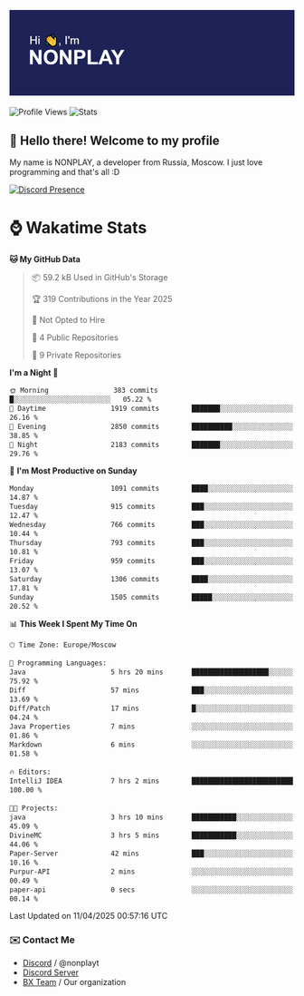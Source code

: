 ![Discord Presence](./header.png)
<br></br>
![Profile Views](https://komarev.com/ghpvc/?username=NONPLAYT&color=blue&style=for-the-badge)
![Stats](https://img.shields.io/badge/0%25-OPTIMIZED-orange?style=for-the-badge)


## :wave: Hello there! Welcome to my profile

My name is NONPLAY, a developer from Russia, Moscow. I just love programming and that's all :D

[![Discord Presence](https://lanyard.cnrad.dev/api/597087584090587177?showDisplayName=true)](https://discord.com/users/597087584090587177) 

# ⌚ Wakatime Stats

<!--START_SECTION:waka-->
**🐱 My GitHub Data** 

> 📦 59.2 kB Used in GitHub's Storage 
 > 
> 🏆 319 Contributions in the Year 2025
 > 
> 🚫 Not Opted to Hire
 > 
> 📜 4 Public Repositories 
 > 
> 🔑 9 Private Repositories 
 > 
**I'm a Night 🦉** 

```text
🌞 Morning                383 commits         █░░░░░░░░░░░░░░░░░░░░░░░░   05.22 % 
🌆 Daytime                1919 commits        ███████░░░░░░░░░░░░░░░░░░   26.16 % 
🌃 Evening                2850 commits        ██████████░░░░░░░░░░░░░░░   38.85 % 
🌙 Night                  2183 commits        ███████░░░░░░░░░░░░░░░░░░   29.76 % 
```
📅 **I'm Most Productive on Sunday** 

```text
Monday                   1091 commits        ████░░░░░░░░░░░░░░░░░░░░░   14.87 % 
Tuesday                  915 commits         ███░░░░░░░░░░░░░░░░░░░░░░   12.47 % 
Wednesday                766 commits         ███░░░░░░░░░░░░░░░░░░░░░░   10.44 % 
Thursday                 793 commits         ███░░░░░░░░░░░░░░░░░░░░░░   10.81 % 
Friday                   959 commits         ███░░░░░░░░░░░░░░░░░░░░░░   13.07 % 
Saturday                 1306 commits        ████░░░░░░░░░░░░░░░░░░░░░   17.81 % 
Sunday                   1505 commits        █████░░░░░░░░░░░░░░░░░░░░   20.52 % 
```


📊 **This Week I Spent My Time On** 

```text
🕑︎ Time Zone: Europe/Moscow

💬 Programming Languages: 
Java                     5 hrs 20 mins       ███████████████████░░░░░░   75.92 % 
Diff                     57 mins             ███░░░░░░░░░░░░░░░░░░░░░░   13.69 % 
Diff/Patch               17 mins             █░░░░░░░░░░░░░░░░░░░░░░░░   04.24 % 
Java Properties          7 mins              ░░░░░░░░░░░░░░░░░░░░░░░░░   01.86 % 
Markdown                 6 mins              ░░░░░░░░░░░░░░░░░░░░░░░░░   01.58 % 

🔥 Editors: 
IntelliJ IDEA            7 hrs 2 mins        █████████████████████████   100.00 % 

🐱‍💻 Projects: 
java                     3 hrs 10 mins       ███████████░░░░░░░░░░░░░░   45.09 % 
DivineMC                 3 hrs 5 mins        ███████████░░░░░░░░░░░░░░   44.06 % 
Paper-Server             42 mins             ███░░░░░░░░░░░░░░░░░░░░░░   10.16 % 
Purpur-API               2 mins              ░░░░░░░░░░░░░░░░░░░░░░░░░   00.49 % 
paper-api                0 secs              ░░░░░░░░░░░░░░░░░░░░░░░░░   00.14 % 
```


 Last Updated on 11/04/2025 00:57:16 UTC
<!--END_SECTION:waka-->

### ✉️ Contact Me

- [Discord](https://discord.com/users/597087584090587177) / @nonplayt
- [Discord Server](https://discord.gg/p7cxhw7E2M)
- [BX Team](https://github.com/BX-Team) / Our organization

